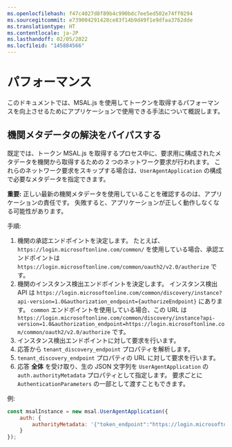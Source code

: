 ```yaml
---
ms.openlocfilehash: f47c4027d8f89b4c990bdc7ee5ed502e74ff0294
ms.sourcegitcommit: e739004291428ce83f14b9d49f1e9dfaa3762dde
ms.translationtype: HT
ms.contentlocale: ja-JP
ms.lasthandoff: 02/05/2022
ms.locfileid: "145884566"
---
```

# <a name="performance"></a>パフォーマンス

このドキュメントでは、MSAL.js を使用してトークンを取得するパフォーマンスを向上させるためにアプリケーションで使用できる手法について概説します。

## <a name="bypass-authority-metadata-resolution"></a>機関メタデータの解決をバイパスする

既定では、トークン MSAL.js を取得するプロセス中に、要求用に構成されたメタデータを機関から取得するための 2 つのネットワーク要求が行われます。 これらのネットワーク要求をスキップする場合は、`UserAgentApplication` の構成で必要なメタデータを指定できます。

**重要:** 正しい最新の機関メタデータを使用していることを確認するのは、アプリケーションの責任です。 失敗すると、アプリケーションが正しく動作しなくなる可能性があります。

手順: 

1. 機関の承認エンドポイントを決定します。 たとえば、`https://login.microsoftonline.com/common/` を使用している場合、承認エンドポイントは `https://login.microsoftonline.com/common/oauth2/v2.0/authorize` です。
2. 機関のインスタンス検出エンドポイントを決定します。 インスタンス検出 API は `https://login.microsoftonline.com/common/discovery/instance?api-version=1.0&authorization_endpoint={authorizeEndpoint}` にあります。 `common` エンドポイントを使用している場合、この URL は `https://login.microsoftonline.com/common/discovery/instance?api-version=1.0&authorization_endpoint=https://login.microsoftonline.com/common/oauth2/v2.0/authorize` です。
3. インスタンス検出エンドポイントに対して要求を行います。
4. 応答から `tenant_discovery_endpoint` プロパティを解析します。
5. `tenant_discovery_endpoint` プロパティの URL に対して要求を行います。
6. 応答 **全体** を受け取り、生の JSON 文字列を `UserAgentApplication` の `auth.authorityMetadata` プロパティとして指定します。 要求ごとに `AuthenticationParameters` の一部として渡すこともできます。

例:

```js
const msalInstance = new msal.UserAgentApplication({
    auth: {
        authorityMetadata: '{"token_endpoint":"https://login.microsoftonline.com/common/oauth2/v2.0/token","token_endpoint_auth_methods_supported":["client_secret_post","private_key_jwt","client_secret_basic"],"jwks_uri":"https://login.microsoftonline.com/common/discovery/v2.0/keys","response_modes_supported":["query","fragment","form_post"],"subject_types_supported":["pairwise"],"id_token_signing_alg_values_supported":["RS256"],"response_types_supported":["code","id_token","code id_token","id_token token"],"scopes_supported":["openid","profile","email","offline_access"],"issuer":"https://login.microsoftonline.com/{tenantid}/v2.0","request_uri_parameter_supported":false,"userinfo_endpoint":"https://graph.microsoft.com/oidc/userinfo","authorization_endpoint":"https://login.microsoftonline.com/common/oauth2/v2.0/authorize","http_logout_supported":true,"frontchannel_logout_supported":true,"end_session_endpoint":"https://login.microsoftonline.com/common/oauth2/v2.0/logout","claims_supported":["sub","iss","cloud_instance_name","cloud_instance_host_name","cloud_graph_host_name","msgraph_host","aud","exp","iat","auth_time","acr","nonce","preferred_username","name","tid","ver","at_hash","c_hash","email"],"tenant_region_scope":null,"cloud_instance_name":"microsoftonline.com","cloud_graph_host_name":"graph.windows.net","msgraph_host":"graph.microsoft.com","rbac_url":"https://pas.windows.net"}'
    }
});
```
